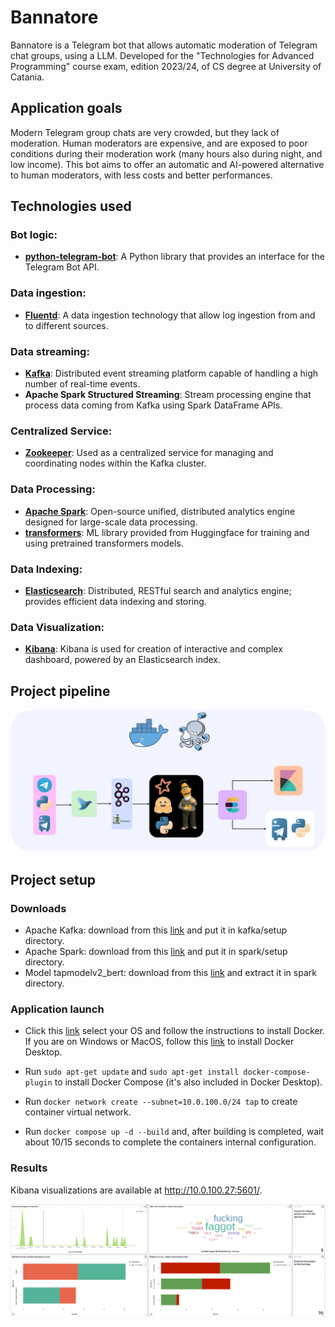 # Bannatore

Bannatore is a Telegram bot that allows automatic moderation of Telegram chat groups, using a LLM. Developed for the "Technologies for Advanced Programming" course exam, edition 2023/24, of CS degree at University of Catania.


## Application goals


Modern Telegram group chats are very crowded, but they lack of moderation. Human moderators are expensive, and are exposed to poor conditions during their moderation work (many hours also during night, and low income). This bot aims to offer an automatic and AI-powered alternative to human moderators, with less costs and better performances.


## Technologies used


### Bot logic:
- **[python-telegram-bot](https://python-telegram-bot.org/)**: A Python library that provides an interface for the Telegram Bot API.

### Data ingestion:
- **[Fluentd](https://www.fluentd.org/)**: A data ingestion technology that allow log ingestion from and to different sources.

### Data streaming:
- **[Kafka](https://kafka.apache.org/)**: Distributed event streaming platform capable of handling a high number of real-time events. 
- **Apache Spark Structured Streaming**: Stream processing engine that process data coming from Kafka using Spark DataFrame APIs.

### Centralized Service:
- **[Zookeeper](https://zookeeper.apache.org/)**: Used as a centralized service for managing and coordinating nodes within the Kafka cluster.

### Data Processing:
- **[Apache Spark](https://spark.apache.org/)**: Open-source unified, distributed analytics engine designed for large-scale data processing. 
- **[transformers](https://huggingface.co/docs/transformers/index)**: ML library provided from Huggingface for training and using pretrained transformers models.

### Data Indexing:
- **[Elasticsearch](https://www.elastic.co/elasticsearch)**: Distributed, RESTful search and analytics engine; provides efficient data indexing and storing.

### Data Visualization:
- **[Kibana](https://www.elastic.co/kibana)**: Kibana is used for creation of interactive and complex dashboard, powered by an Elasticsearch index.


## Project pipeline
![Pipeline](slideshow/imgs/tap_pipeline.svg)


## Project setup

### Downloads
- Apache Kafka: download from this [link](https://downloads.apache.org/kafka/3.7.0/kafka-3.7.0-src.tgz) and put it in kafka/setup directory.
- Apache Spark: download from this [link](https://dlcdn.apache.org/spark/spark-3.4.3/spark-3.4.3-bin-hadoop3.tgz) and put it in spark/setup directory.
- Model tapmodelv2_bert: download from this [link](https://studentiunict-my.sharepoint.com/:u:/g/personal/clbvcn02r27a638s_studium_unict_it/EaDNkoA3IidPlNv6aS0OU8EBHtXyQ5yR0282WSOuL1sy1g?e=hztBML) and extract it in spark directory.

### Application launch

- Click this [link](https://docs.docker.com/engine/install/) select your OS and follow the instructions to install Docker. If you are on Windows or MacOS, follow this [link](https://docs.docker.com/desktop/) to install Docker Desktop.

- Run `sudo apt-get update` and `sudo apt-get install docker-compose-plugin` to install Docker Compose (it's also included in Docker Desktop).

- Run `docker network create --subnet=10.0.100.0/24 tap` to create container virtual network.

- Run `docker compose up -d --build` and, after building is completed, wait about 10/15 seconds to complete the containers internal configuration.

### Results

Kibana visualizations are available at http://10.0.100.27:5601/.

![Kibana](slideshow/imgs/kibana.png)

